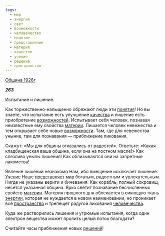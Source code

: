 ```yaml
---
tags:
  - мир
  - энергия
  - свет
  - возможности
  - человечество
  - понятие
  - представление
  - материя
  - качество
  - учение
  - решение
  - пространство
---
```

[Община 1926г](https://127.0.0.1:4002/agni/1926)

___263___

Испытание и лишение.    

Как торжественно-напыщенно обряжают люди эти [понятия](../../../tags/#понятие)! Но вы знаете, что испытание есть улучшение [качества](../../../tags/#качество) и лишение есть приобретение [возможностей](../../../tags/#[возможности](../../../tags/#возможности)). Испытывает себя человек, познавая неизвестные ему свойства [материи](../../../tags/#материя). Лишается человек невежества и тем открывает себе новые [возможности](../../../tags/#возможности). Там, где для невежества уныние, там для познавания — приближение ликования.   

Скажут: «Мы для общины отказались от радостей». Ответьте: «Какая кладбищенская ваша община, если она на постном масле!» Как слезливо унылы лишения! Как облизываются они на запретные лакомства!   

Явление лишений незнакомо Нам, ибо вмещение исключает лишение. [Учение](../../../tags/#учение) Наше [представляет](../../../tags/#представление) [мир](../../../tags/#мир) богатым, радостным и увлекательным. Нигде не указаны вериги и бичевания. Как корабль, полный сокровищ, несётся указанная община. Ярко светит познавание бесчисленных свойств [материи](../../../tags/#материя). Материя прошлого дня облекается в сияющую ткань [энергии](../../../tags/#энергия), которая не нуждается в новом наименовании, но проникает всё [пространство](../../../tags/#пространство) и трепещет радугой ликования [человечества](../../../tags/#человечество).   

Куда же растворились лишения и угрюмые испытания, когда один электрон вещества может пролить целый поток благодати?   

Считайте часы приближения новых [решений](../../../tags/#решение)!   

